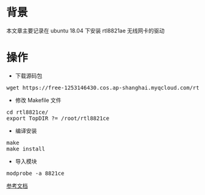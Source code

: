 # 背景
本文章主要记录在 ubuntu 18.04 下安装 rtl8821ae 无线网卡的驱动 
# 操作
* 下载源码包
<pre>
wget https://free-1253146430.cos.ap-shanghai.myqcloud.com/rtl8821ce.zip
</pre>

* 修改 Makefile 文件
<pre>
cd rtl8821ce/
export TopDIR ?= /root/rtl8821ce
</pre>

* 编译安装
<pre>
make
make install
</pre>

* 导入模块
<pre>
modprobe -a 8821ce
</pre>

[参考文档](https://blog.csdn.net/qq_33042187/article/details/80462412)